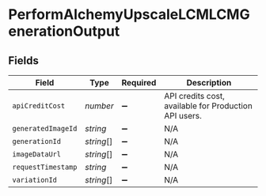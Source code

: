# PerformAlchemyUpscaleLCMLCMGenerationOutput


## Fields

| Field                                                 | Type                                                  | Required                                              | Description                                           |
| ----------------------------------------------------- | ----------------------------------------------------- | ----------------------------------------------------- | ----------------------------------------------------- |
| `apiCreditCost`                                       | *number*                                              | :heavy_minus_sign:                                    | API credits cost, available for Production API users. |
| `generatedImageId`                                    | *string*                                              | :heavy_minus_sign:                                    | N/A                                                   |
| `generationId`                                        | *string*[]                                            | :heavy_minus_sign:                                    | N/A                                                   |
| `imageDataUrl`                                        | *string*[]                                            | :heavy_minus_sign:                                    | N/A                                                   |
| `requestTimestamp`                                    | *string*                                              | :heavy_minus_sign:                                    | N/A                                                   |
| `variationId`                                         | *string*[]                                            | :heavy_minus_sign:                                    | N/A                                                   |